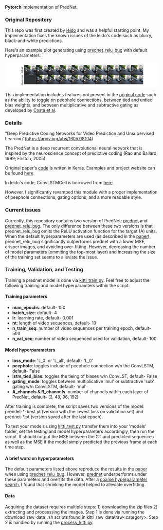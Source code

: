 **Pytorch** implementation of PredNet.
### Original Repository

This repo was first created by [leido](https://github.com/leido/pytorch-prednet) and was a helpful starting point.  My implementation fixes the known issues of the leido's code such as blurry, black-and-white predictions.

Here's an example plot generating using [prednet_relu_bug](prednet_relu_bug.py) with default hyperparameters:

![](example_plot.png)

This implementation includes features not present in the [original code](https://github.com/coxlab/prednet) such as the ability to toggle on peephole connections, between tied and untied bias weights, and between multiplicative and subtractive gating as developed by [Costa et al](https://papers.nips.cc/paper/2017/file/45fbc6d3e05ebd93369ce542e8f2322d-Paper.pdf).

### Details
"Deep Predictive Coding Networks for Video Prediction and Unsupervised Learning"(https://arxiv.org/abs/1605.08104)

The PredNet is a deep recurrent convolutional neural network that is inspired by the neuroscience concept of predictive coding (Rao and Ballard, 1999; Friston, 2005)

Original paper's [code](https://github.com/coxlab/prednet) is writen in Keras. Examples and project website can be found [here](https://coxlab.github.io/prednet/).


In leido's code, ConvLSTMCell is borrowed from [here](https://gist.github.com/Kaixhin/57901e91e5c5a8bac3eb0cbbdd3aba81).

However, I significantly revamped this module with a proper implementation of peephole connections, gating options, and a more readable style.

### Current issues

Currently, this repository contains two version of PredNet: [prednet](prednet.py) and [prednet_relu_bug](prednet_relu_bug.py).  The only difference between these two versions is that prednet_relu_bug omits the ReLU activation function for the target (A) units.  When the default hyperparameters are used (as described in the [paper](https://arxiv.org/abs/1605.08104)), prednet_relu_bug significantly outperforms prednet with a lower MSE, crisper images, and  avoiding over-fitting.  However, decreasing the number of model parameters (ommiting the top-most layer) and increasing the size of the training set seems to alleviate the issue.

### Training, Validation, and Testing

Training a prednet model is done via [kitti_train.py](kitti_train.py).  Feel free to adjust the following training and model hyperparamters within the script:  

#### Training parameters
- **num\_epochs**: default- 150
- **batch\_size**: default- 4
- **lr**: learning rate, default- 0.001
- **nt**: length of video sequences, default- 10
- **n\_train\_seq**: number of video sequences per training epoch, default- 500
- **n\_val\_seq**: number of video sequenced used for validation, default- 100

#### Model hyperparameters
- **loss\_mode**: 'L\_0' or 'L\_all', default- 'L_0'
- **peephole**: toggles incluse of peephole connection w/n the ConvLSTM, default- False
- **lstm\_tied\_bias**: toggles the tieing of biases w/n ConvLST, default- False
- **gating\_mode**: toggles between multiplicative 'mul' or subtractive 'sub' gating w/n ConvLSTM, default- 'mul'
- **A\_channels & R\_channels**: number of channels within each layer of PredNet, default- (3, 48, 96, 192)


After training is complete, the script saves two versions of the model: prendet-\*-best.pt (version with the lowest loss on validation set) and prednet-\*.pt (version saved after the last epoch).

To test your models using [kitti_test.py](kitti_test.py) transfer them into your 'models' folder, set the testing and model hyperparamters accordingly, then run the script.  It should output the MSE between the GT and predicted sequences as well as the MSE if the model simply predicted the previous frame at each time step.

#### A brief word on hyperparameters

The default parameters listed above reproduce the results in the [paper](https://arxiv.org/abs/1605.08104) when using [prednet_relu_bug](prednet_relu_bug.py).  However, [prednet](prednet.py) underperforms under these parameters and overfits the data.  After a [coarse hyperparameter search](https://docs.google.com/spreadsheets/d/1-5LYZKMhMonAJnmb9t5XTLztYCSnrqe2ro0XkNei6mE/edit?usp=sharing), I found that shrinking the model helped to alleviate overfitting.  

#### Data

Acquiring the dataset requires multiple steps: 1) downloading the zip files 2) extracting and processsing the images.  Step 1 is done via running the download\_raw\_data\_<category>.sh scripts found in kitti_raw_data\raw\<category>.  Step 2 is handled by running the [process_kitti.py](process_kitty.py).

